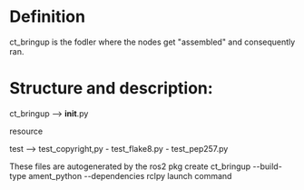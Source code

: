 # Definition
ct_bringup is the fodler where the nodes get "assembled" and consequently ran.

# Structure and description:

ct_bringup --> __init__.py 

resource 

test --> test_copyright,py - test_flake8.py - test_pep257.py

These files are autogenerated by the ros2 pkg create ct_bringup --build-type ament_python --dependencies rclpy launch command